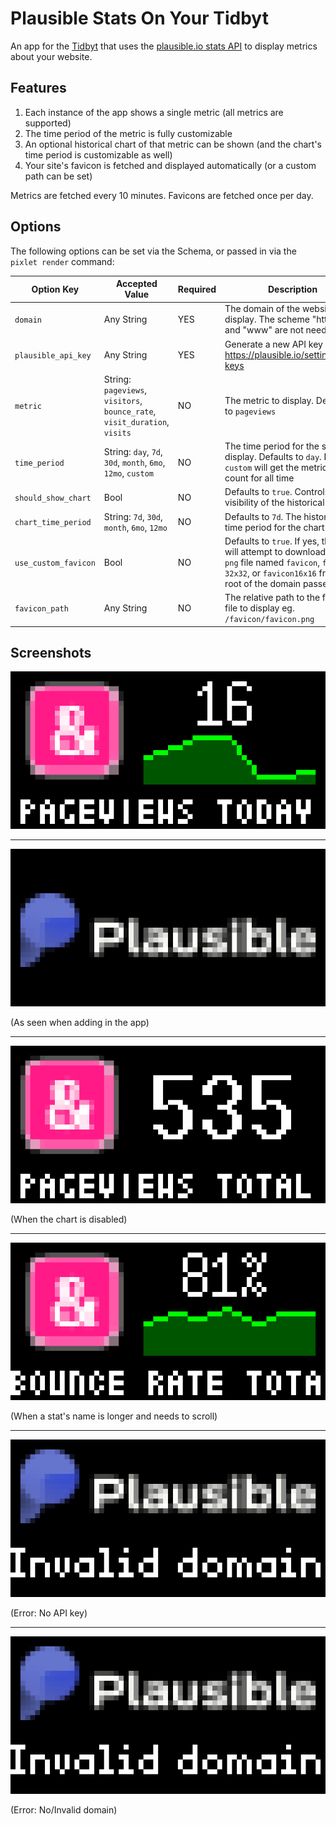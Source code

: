 # Plausible Stats On Your Tidbyt

An app for the [Tidbyt](https://tidbyt.com) that uses the [plausible.io stats API](https://plausible.io/docs/stats-api) to display metrics about your website.

## Features

1. Each instance of the app shows a single metric (all metrics are supported)
2. The time period of the metric is fully customizable
3. An optional historical chart of that metric can be shown (and the chart's time period is customizable as well)
4. Your site's favicon is fetched and displayed automatically (or a custom path can be set)

Metrics are fetched every 10 minutes.
Favicons are fetched once per day.

## Options

The following options can be set via the Schema, or passed in via the `pixlet render` command:

| Option Key           | Accepted Value                                                             | Required | Description                                                                                                                                                                 |
| -------------------- | -------------------------------------------------------------------------- | -------- | --------------------------------------------------------------------------------------------------------------------------------------------------------------------------- |
| `domain`             | Any String                                                                 | YES      | The domain of the website to display. The scheme "http://" and "www" are not needed.                                                                                        |
| `plausible_api_key`  | Any String                                                                 | YES      | Generate a new API key at https://plausible.io/settings#api-keys                                                                                                            |
| `metric`             | String: `pageviews`, `visitors`, `bounce_rate`, `visit_duration`, `visits` | NO       | The metric to display. Defaults to `pageviews`                                                                                                                              |
| `time_period`        | String: `day`, `7d`, `30d`, `month`, `6mo`, `12mo`, `custom`               | NO       | The time period for the stats to display. Defaults to `day`. **NOTE** `custom` will get the metric value count for all time                                                 |
| `should_show_chart`  | Bool                                                                       | NO       | Defaults to `true`. Controls the visibility of the historical chart                                                                                                         |
| `chart_time_period`  | String: `7d`, `30d`, `month`, `6mo`, `12mo`                                | NO       | Defaults to `7d`. The historical time period for the chart display                                                                                                          |
| `use_custom_favicon` | Bool                                                                       | NO       | Defaults to `true`. If yes, the app will attempt to download the first `png` file named `favicon`, `favicon-32x32`, or `favicon16x16` from the root of the domain passed in |
| `favicon_path`       | Any String                                                                 | NO       | The relative path to the favicon file to display eg. `/favicon/favicon.png`                                                                                                 |

## Screenshots

![Screenshot](screenshot.png)

---

![Store screen](screenshot-store.gif)

(As seen when adding in the app)

---

![No Chart](screenshot-no-chart.gif)

(When the chart is disabled)

---

![Animated Stat](screenshot-bounce-rate.gif)

(When a stat's name is longer and needs to scroll)

---

![Error: no API key](screenshot-invalid-domain.gif)

(Error: No API key)

---

![Error: invalid domain](screenshot-invalid-domain.gif)

(Error: No/Invalid domain)
